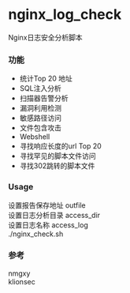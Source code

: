 # nginx_log_check
Nginx日志安全分析脚本
### 功能

* 统计Top 20 地址
* SQL注入分析
* 扫描器告警分析
* 漏洞利用检测
* 敏感路径访问
* 文件包含攻击
* Webshell
* 寻找响应长度的url Top 20
* 寻找罕见的脚本文件访问
* 寻找302跳转的脚本文件

### Usage
设置报告保存地址 outfile  
设置日志分析目录 access_dir  
设置日志名称 access_log  
./nginx_check.sh

### 参考
nmgxy  
klionsec  
